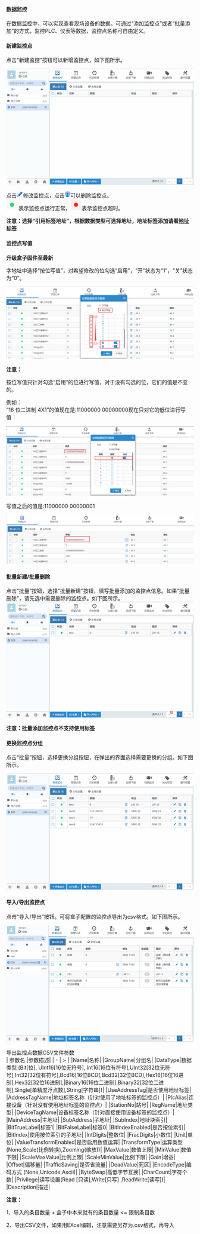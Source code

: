#### **数据监控**  

在数据监控中，可以实现查看现场设备的数据。可通过“添加监控点”或者“批量添加”的方式，监控PLC、仪表等数据，监控点名称可自由定义。  

#### **新建监控点**  

点击“新建监控”按钮可以新增监控点，如下图所示。  

![添加盒子分组](Images/AddDatamonitoring.gif)  

点击![添加盒子分组](Images/write.png)修改监控点，点击![添加盒子分组](Images/delete.png)可以删除监控点。  
![以太网盒子](Images/normal.png)表示监控点运行正常，![以太网盒子](Images/chaoshi.png)表示监控点超时。  

**注意：选择“引用标签地址”，根据数据类型可选择地址，地址标签添加请看[地址标签](TagAddress.md)**  

#### **监控点写值**  

**升级盒子固件至最新**  

字地址中选择“按位写值”，对希望修改的位勾选“启用”，“开”状态为“1”，“关”状态为“0”。  

![添加盒子分组](Images/bitwritevalue.png)  

**注意：**  

按位写值只针对勾选“启用”的位进行写值，对于没有勾选的位，它们的值是不变的。  

例如：  
“16 位二进制 4X1”的值现在是:11000000 00000000现在只对它的低位进行写值：  

![添加盒子分组](Images/diweiwrite.png)  

写值之后的值是:11000000 00000001  

![添加盒子分组](Images/writeok.png)  

#### **批量新建/批量删除**  

点击“批量”按钮，选择“批量新建”按钮，填写批量添加的监控点信息。如果“批量删除”，请先选中需要删除的监控点。如下图所示。  
![添加盒子分组](Images/batchAddDelete.gif)  

**注意：批量添加监控点不支持使用标签**  

#### **更换监控点分组**  

点击“批量”按钮，选择更换分组按钮，在弹出的界面选择需要更换的分组。如下图所示。  

![添加盒子分组](Images/changeGroup.gif)  

#### **导入/导出监控点**  

点击“导入/导出”按钮。可将盒子配置的监控点导出为csv格式。如下图所示。  

![添加盒子分组](Images/exportBoxDmon.gif)  

导出监控点数据CSV文件参数  
| 参数名   |参数描述|
| - | :- |
|Name|名称|
|GroupName|分组名|
|DataType|数据类型 (Bit[位], UInt16[16位无符号], Int16[16位有符号],UInt32[32位无符号],Int32[32位有符号],Bcd16[16位BCD],Bcd32[32位BCD],Hex16[16位16进制],Hex32[32位16进制],|Binary16[16位二进制],Binary32[32位二进制],Single[单精度浮点数],String[字符串])|
|UseAddressTag|是否使用地址标签|
|AddressTagName|地址标签名称（针对使用了地址标签的监控点）|
|PlcAlias|连接设备（针对没有使用地址标签的监控点）|
|StationNo|站号|
|RegName|地址类型|
|DeviceTagName|设备标签名称（针对直接使用设备标签的监控点）|
|MainAddress|主地址|
|SubAddress|子地址|
|SubIndex|地址块索引|
|BitTrueLabel|标签1|
|BitFalseLabel|标签0|
|BitIndexEnabled|是否按位索引|
|BitIndex|使用按位索引的子地址|
|IntDigits|整数位|
|FracDigits|小数位|
|Unit|单位|
|ValueTransformEnabled|是否启用数值运算|
|TransformType|运算类型 (None,Scale(比例转换),Zooming(缩放))|
|MaxValue|数值上限|
|MinValue|数值下限|
|ScaleMaxValue|比例上限|
|ScaleMinValue|比例下限|
|Gain|增益|
|Offset|偏移量|
|TrafficSaving|是否省流量|
|DeadValue|死区|
|EncodeType|编码方式 (None,Unicode,Ascii)|
|ByteSwap|高低字节互换|
|CharCount|字符个数|
|Privilege|读写设置(Read [只读],Write[只写] ,ReadWrite[读写])|
|Description|描述|

**注意：**  

1、导入的条目数量 + 盒子中本来就有的条目数量 <= 限制条目数  

2、导出CSV文件，如果用EXcel编辑，注意需要另存为.csv格式，再导入  